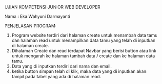 UJIAN KOMPETENSI JUNIOR WEB DEVELOPER

Nama : Eka Wahyuni Darmayanti

PENJELASAN PROGRAM:
1. Program website terdiri dari halaman create untuk menambah data tamu dan halaman read untuk menampilkan data tamu yang telah di inputkan di halaman create.
2. Dihalaman Create dan read terdapat Navbar yang berisi button atau link untuk mengarah ke halaman tambah data / create  dan ke halaman data tamu.
3. Data yang di inputkan terdiri dari nama dan email.
4. ketika button simpan telah di klik, maka data yang di inputkan akan tampil pada tabel yang ada di halaman read.